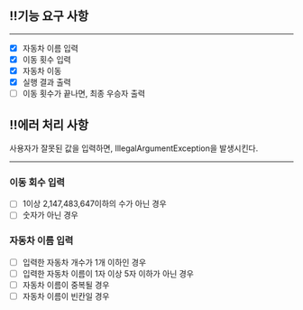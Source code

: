 ## ‼️기능 요구 사항

---

- [x] 자동차 이름 입력
- [x] 이동 횟수 입력
- [x] 자동차 이동
- [x] 실행 결과 출력
- [ ] 이동 횟수가 끝나면, 최종 우승자 출력

## ‼️에러 처리 사항
사용자가 잘못된 값을 입력하면, IllegalArgumentException을 발생시킨다.

---

### 이동 회수 입력
- [ ] 1이상 2,147,483,647이하의 수가 아닌 경우
- [ ] 숫자가 아닌 경우

### 자동차 이름 입력

- [ ] 입력한 자동차 개수가 1개 이하인 경우
- [ ] 입력한 자동차 이름이 1자 이상 5자 이하가 아닌 경우
- [ ] 자동차 이름이 중복될 경우
- [ ] 자동차 이름이 빈칸일 경우